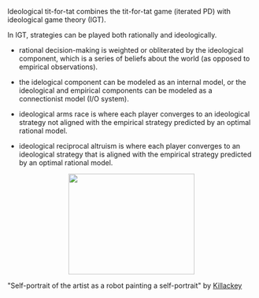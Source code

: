 Ideological tit-for-tat combines the tit-for-tat game (iterated PD) with ideological game theory (IGT). 

In IGT, strategies can be played both rationally and ideologically.

* rational decision-making is weighted or obliterated by the ideological component, which is a series of beliefs about the world (as opposed to empirical observations).

* the idelogical component can be modeled as an internal model, or the ideological and empirical components can be modeled as a connectionist model (I/O system).

* ideological arms race is where each player converges to an ideological strategy not aligned with the empirical strategy predicted by an optimal rational model.

* ideological reciprocal altruism is where each player converges to an ideological strategy that is aligned with the empirical strategy predicted by an optimal rational model.

<p align="center">
  <img width="256" height="205" src="https://user-images.githubusercontent.com/38323286/64917914-305ee800-d75c-11e9-865d-abd90bfe2a56.jpg">
</p>

"Self-portrait of the artist as a robot painting a self-portrait" by [Killackey](mailto:dkillackey@gmail.com)


